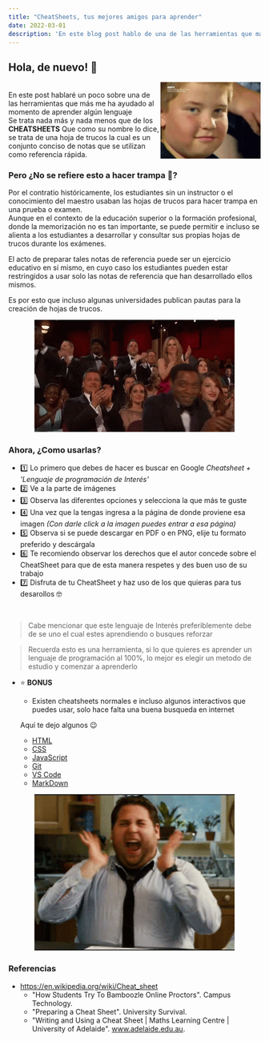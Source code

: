 ```yaml
---
title: "CheatSheets, tus mejores amigos para aprender"
date: 2022-03-01
description: 'En este blog post hablo de una de las herramientas que más me han ayudado para aprender rapidamente algún tema'
---
```


## Hola, de nuevo! 👋
<img align="right" width="200"  src="/static/post-gifs/163035030-6f153798-21bd-41a1-a209-d0106e7c550a.gif"></br>
En este post hablaré un poco sobre una de las herramientas que más me ha ayudado al momento de aprender algún lenguaje <br>
Se trata nada más y nada menos que de los **CHEATSHEETS**
Que como su nombre lo dice, se trata de una hoja de trucos la cual es un conjunto conciso de notas que se utilizan como referencia rápida. 

### Pero ¿No se refiere esto a hacer trampa 👀?
Por el contratio históricamente, los estudiantes sin un instructor o el conocimiento del maestro usaban las hojas de trucos para hacer trampa en una prueba o examen.<br>
Aunque en el contexto de la educación superior o la formación profesional, donde la memorización no es tan importante, se puede permitir e incluso se alienta a los estudiantes a desarrollar y consultar sus propias hojas de trucos durante los exámenes.<br> 

El acto de preparar tales notas de referencia puede ser un ejercicio educativo en sí mismo, en cuyo caso los estudiantes pueden estar restringidos a usar solo las notas de referencia que han desarrollado ellos mismos.<br>

Es por esto que incluso algunas universidades publican pautas para la creación de hojas de trucos.
<br>
<p align="center">
  <img width="400"  src="/static/post-gifs/163036540-bd563e30-1e7b-4ff2-9dec-2f470631b25e.gif">
</p>

### Ahora, ¿Como usarlas?

- 1️⃣ Lo primero que debes de hacer es buscar en Google *Cheatsheet + 'Lenguaje de programación de Interés'*
- 2️⃣ Ve a la parte de imágenes
- 3️⃣ Observa las diferentes opciones y selecciona la que más te guste
- 4️⃣ Una vez que la tengas ingresa a la página de donde proviene esa imagen *(Con darle click a la imagen puedes entrar a esa página)*
- 5️⃣ Observa si se puede descargar en PDF o en PNG, elije tu formato preferido y descárgala
- 6️⃣ Te recomiendo observar los derechos que el autor concede sobre el CheatSheet para que de esta manera respetes y des buen uso de su trabajo
- 7️⃣ Disfruta de tu CheatSheet y haz uso de los que quieras para tus desarollos 🤓
<br>


> Cabe mencionar que este lenguaje de Interés preferiblemente debe de se uno el cual estes aprendiendo o busques reforzar 


> Recuerda esto es una herramienta, si lo que quieres es aprender un lenguaje de programación al 100%, lo mejor es elegir un metodo de estudio y comenzar a aprenderlo


- ⭐ **BONUS** 
  - Existen cheatsheets normales e incluso algunos interactivos que puedes usar, solo hace falta una buena busqueda en internet

  Aquí te dejo algunos 😉
  - [HTML]( https://htmlcheatsheet.com/)
  - [CSS](https://htmlcheatsheet.com/css/)
  - [JavaScript](https://htmlcheatsheet.com/js/)
  - [Git](https://education.github.com/git-cheat-sheet-education.pdf)
  - [VS Code](https://code.visualstudio.com/shortcuts/keyboard-shortcuts-windows.pdf)
  - [MarkDown](https://towardsdatascience.com/the-ultimate-markdown-cheat-sheet-3d3976b31a0)
  
  
<p align="center">
  <img width="400"  src="/static/post-gifs/163038723-eb7a7a6b-81eb-42cc-bcba-02e5a7aeac2e.gif">
</p>

### Referencias
- https://en.wikipedia.org/wiki/Cheat_sheet
  - "How Students Try To Bamboozle Online Proctors". Campus Technology.
  - "Preparing a Cheat Sheet". University Survival.
  - "Writing and Using a Cheat Sheet | Maths Learning Centre | University of Adelaide". www.adelaide.edu.au.

 
